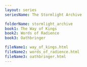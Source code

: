 ```yaml
---
layout: series
seriesName: The Stormlight Archive

folderName: stormlight_archive
book1: The Way of Kings
book2: Words of Radience
book3: Oathbringer

fileName1: way_of_kings.html
fileName2: words_of_radience.html
fileName3: oathbringer.html
---
```

